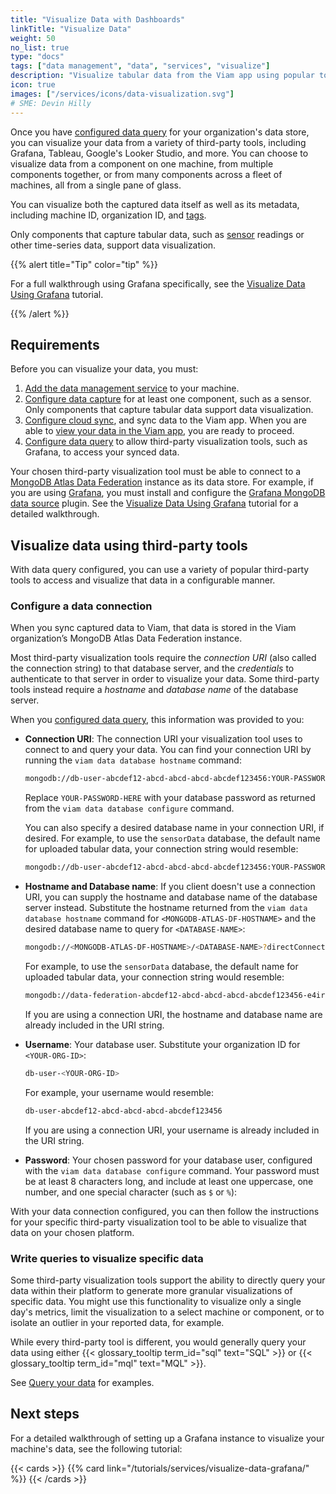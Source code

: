 ```yaml
---
title: "Visualize Data with Dashboards"
linkTitle: "Visualize Data"
weight: 50
no_list: true
type: "docs"
tags: ["data management", "data", "services", "visualize"]
description: "Visualize tabular data from the Viam app using popular tools like Grafana."
icon: true
images: ["/services/icons/data-visualization.svg"]
# SME: Devin Hilly
---
```


Once you have [configured data query](/data/query/#configure-data-query) for your organization's data store, you can visualize your data from a variety of third-party tools, including Grafana, Tableau, Google's Looker Studio, and more.
You can choose to visualize data from a component on one machine, from multiple components together, or from many components across a fleet of machines, all from a single pane of glass.

You can visualize both the captured data itself as well as its metadata, including machine ID, organization ID, and [tags](/data/dataset/#image-tags).

Only components that capture tabular data, such as [sensor](/components/sensor/) readings or other time-series data, support data visualization.

{{% alert title="Tip" color="tip" %}}

For a full walkthrough using Grafana specifically, see the [Visualize Data Using Grafana](/tutorials/services/visualize-data-grafana/) tutorial.

{{% /alert %}}

## Requirements

Before you can visualize your data, you must:

1. [Add the data management service](/data/capture/#add-the-data-management-service) to your machine.
1. [Configure data capture](/data/capture/) for at least one component, such as a sensor.
   Only components that capture tabular data support data visualization.
1. [Configure cloud sync](/data/cloud-sync/), and sync data to the Viam app.
   When you are able to [view your data in the Viam app](/data/view/), you are ready to proceed.
1. [Configure data query](/data/query/#configure-data-query) to allow third-party visualization tools, such as Grafana, to access your synced data.

Your chosen third-party visualization tool must be able to connect to a [MongoDB Atlas Data Federation](https://www.mongodb.com/docs/atlas/data-federation/query/sql/connect/) instance as its data store.
For example, if you are using [Grafana](https://grafana.com/), you must install and configure the [Grafana MongoDB data source](https://grafana.com/grafana/plugins/grafana-mongodb-datasource/) plugin.
See the [Visualize Data Using Grafana](/tutorials/services/visualize-data-grafana/) tutorial for a detailed walkthrough.

## Visualize data using third-party tools

With data query configured, you can use a variety of popular third-party tools to access and visualize that data in a configurable manner.

### Configure a data connection

When you sync captured data to Viam, that data is stored in the Viam organization’s MongoDB Atlas Data Federation instance.

Most third-party visualization tools require the _connection URI_ (also called the connection string) to that database server, and the _credentials_ to authenticate to that server in order to visualize your data.
Some third-party tools instead require a _hostname_ and _database name_ of the database server.

When you [configured data query](/data/query/#configure-data-query), this information was provided to you:

- **Connection URI**: The connection URI your visualization tool uses to connect to and query your data.
  You can find your connection URI by running the `viam data database hostname` command:

  ```sh
  mongodb://db-user-abcdef12-abcd-abcd-abcd-abcdef123456:YOUR-PASSWORD-HERE@data-federation-abcdef12-abcd-abcd-abcd-abcdef123456-e4irv.a.query.mongodb.net/?ssl=true&authSource=admin
  ```

  Replace `YOUR-PASSWORD-HERE` with your database password as returned from the `viam data database configure` command.
  
  You can also specify a desired database name in your connection URI, if desired.
  For example, to use the `sensorData` database, the default name for uploaded tabular data, your connection string would resemble:

  ```sh
  mongodb://db-user-abcdef12-abcd-abcd-abcd-abcdef123456:YOUR-PASSWORD-HERE@data-federation-abcdef12-abcd-abcd-abcd-abcdef123456-e4irv.a.query.mongodb.net/sensorData?ssl=true&authSource=admin
  ```

- **Hostname and Database name**: If you client doesn't use a connection URI, you can supply the hostname and database name of the database server instead.
  Substitute the hostname returned from the `viam data database hostname` command for `<MONGODB-ATLAS-DF-HOSTNAME>` and the desired database name to query for `<DATABASE-NAME>`:

  ```sh
  mongodb://<MONGODB-ATLAS-DF-HOSTNAME>/<DATABASE-NAME>?directConnection=true&authSource=admin&tls=true
  ```

  For example, to use the `sensorData` database, the default name for uploaded tabular data, your connection string would resemble:

  ```sh
  mongodb://data-federation-abcdef12-abcd-abcd-abcd-abcdef123456-e4irv.a.query.mongodb.net/sensorData?directConnection=true&authSource=admin&tls=true
  ```

  If you are using a connection URI, the hostname and database name are already included in the URI string.

- **Username**: Your database user. Substitute your organization ID for `<YOUR-ORG-ID>`:

  ```sh
  db-user-<YOUR-ORG-ID>
  ```

  For example, your username would resemble:

  ```sh
  db-user-abcdef12-abcd-abcd-abcd-abcdef123456
  ```

  If you are using a connection URI, your username is already included in the URI string.

- **Password**: Your chosen password for your database user, configured with the `viam data database configure` command.
  Your password must be at least 8 characters long, and include at least one uppercase, one number, and one special character (such as `$` or `%`):

With your data connection configured, you can then follow the instructions for your specific third-party visualization tool to be able to visualize that data on your chosen platform.

### Write queries to visualize specific data

Some third-party visualization tools support the ability to directly query your data within their platform to generate more granular visualizations of specific data.
You might use this functionality to visualize only a single day's metrics, limit the visualization to a select machine or component, or to isolate an outlier in your reported data, for example.

While every third-party tool is different, you would generally query your data using either {{< glossary_tooltip term_id="sql" text="SQL" >}} or {{< glossary_tooltip term_id="mql" text="MQL" >}}.

See [Query your data](/data/query/#query) for examples.

## Next steps

For a detailed walkthrough of setting up a Grafana instance to visualize your machine's data, see the following tutorial:

{{< cards >}}
{{% card link="/tutorials/services/visualize-data-grafana/" %}}
{{< /cards >}}
